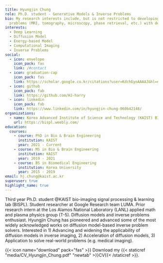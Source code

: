 ```yaml
---
title: Hyungjin Chung
role: Ph.D. student - Generative Models & Inverse Problems
bio: My research interests include, but is not restricted to developing efficient, modular deep generative models (diffusion models), and solving real-world inverse
  problems (MRI, tomography, microscopy, phase retrieval, etc.) with deep generative priors.
interests:
  - Deep Learning
  - Diffusion Model
  - Energy-based Model
  - Computational Imaging
  - Inverse Problems
social:
  - icon: envelope
    icon_pack: fas
    link: /#contact
  - icon: graduation-cap
    icon_pack: fas
    link: https://scholar.google.co.kr/citations?user=KdchEyoAAAAJ&hl=en
  - icon: github
    icon_pack: fab
    link: https://github.com/HJ-harry
  - icon: linkedin
    icon_pack: fab
    link: https://www.linkedin.com/in/hyungjin-chung-060b42148/
organizations:
  - name: Korea Advanced Institute of Science and Technology (KAIST) BISPL
    url: https://bispl.weebly.com/
education:
  courses:
    - course: PhD in Bio & Brain Engineering
      institution: KAIST
      year: 2021 - Current
    - course: MS in Bio & Brain Engineering
      institution: KAIST
      year: 2019 - 2021
    - course: BS in Biomedical Engineering
      institution: Korea University
      year: 2015 - 2019
email: hj.chung@kaist.ac.kr
superuser: true
highlight_name: true
---
```

Third year Ph.D. student @KAIST bio-imaging signal processing & learning lab (BISPL). Student researcher at Google Research team LUMA.
Prior research intern at the Los Alamos National Laboratory (LANL) applied math and plasma physics group (T-5). Diffusion models and inverse problems enthusiast. Hyungjin Chung has pioneered and advanced some of the most widely acknowledged works on diffusion model-based inverse problem solvers. Interested in 1) Advancing and widening the applicability of diffusion models in inverse imaging, 2) Acceleration of diffusion models, 3) Application to solve real-world problems (e.g. medical imaging).

{{< icon name="download" pack="fas" >}} Download my {{< staticref "media/CV_Hyungjin_Chung.pdf" "newtab" >}}CV{{< /staticref >}}.